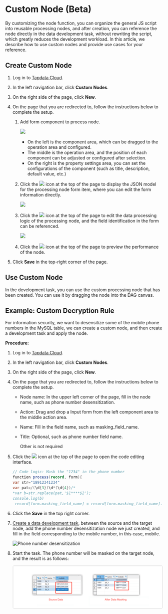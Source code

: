 # Custom Node (Beta)

By customizing the node function, you can organize the general JS script into reusable processing nodes, and after creation, you can reference the node directly in the data development task, without rewriting the script, which greatly reduces the development workload. In this article, we describe how to use custom nodes and provide use cases for your reference.



## Create Custom Node

1. Log in to [Tapdata Cloud](https://cloud.tapdata.net/console/v3/).

2. In the left navigation bar, click **Custom Nodes**.

3. On the right side of the page, click **New**.

4. On the page that you are redirected to, follow the instructions below to complete the setup.

   1. Add form component to process node.

      ![](../images/add_form_component_en.png)

      * On the left is the component area, which can be dragged to the operation area and configured.
      * The middle is the operation area, and the position of each component can be adjusted or configured after selection.
      * On the right is the property settings area, you can set the configurations of the component (such as title, description, default value, etc.)

   2. Click the ![](../images/json_icon.png) icon at the top of the page to display the JSON model for the processing node form item, where you can edit the form information directly.

      ![](../images/json_schema_view_en.png)

   3. Click the ![](../images/code_icon.png) icon at the top of the page to edit the data processing logic of the processing node, and the field identification in the form can be referenced.

      ![](../images/code_view_en.png)

   4. Click the ![](../images/preview_icon.png) icon at the top of the page to preview the performance of the node.

5. Click **Save** in the top-right corner of the page.



## Use Custom Node

In the development task, you can use the custom processing node that has been created. You can use it by dragging the node into the DAG canvas.



## Example: Custom Decryption Rule

For information security, we want to desensitize some of the mobile phone numbers in the MySQL table, we can create a custom node, and then create a development task and apply the node.

**Procedure:**

1. Log in to [Tapdata Cloud](https://cloud.tapdata.net/console/v3/).

2. In the left navigation bar, click **Custom Nodes**.

3. On the right side of the page, click **New**.

4. On the page that you are redirected to, follow the instructions below to complete the setup.

   * Node name: In the upper left corner of the page, fill in the node name, such as phone number desensitization.

   * Action: Drag and drop a Input form from the left component area to the middle action area.

   * Name: Fill in the field name, such as masking_field_name.

   * Title: Optional, such as phone number field name.

      Other is not required

5. Click the ![](../images/code_icon.png) icon at the top of the page to open the code editing interface.

   ```java
   // Code logic: Mask the "1234" in the phone number
   function process(record, form){
   var str="18912341234"
   var pat=/(\d{3})\d*(\d{4})/*
   *var b=str.replace(pat,'$1****$2');
   console.log(b)
    record[form.masking_field_name] = record[form.masking_field_name].replace("1234","****");
   ```

6. Click the **Save** in the top right corner.

7. [Create a data development task](data-development/create-task.md), between the source and the target node, add the phone number desensitization node we just created, and fill in the field corresponding to the mobile number, in this case, mobile.

   ![Phone number desensitization](../images/masking_mobile_en.png)

8. Start the task. The phone number will be masked on the target node, and the result is as follows:

   ![Desensitization result](../images/desensitization_result_en.png)

